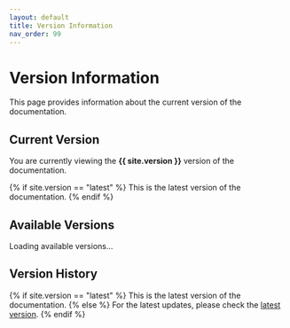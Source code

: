 ```yaml
---
layout: default
title: Version Information
nav_order: 99
---
```


# Version Information

This page provides information about the current version of the documentation.

## Current Version

You are currently viewing the **{{ site.version }}** version of the documentation.

{% if site.version == "latest" %}
This is the latest version of the documentation.
{% endif %}

## Available Versions

<div id="version-info-list">
  <p>Loading available versions...</p>
</div>

<script>
document.addEventListener('DOMContentLoaded', function() {
  // Try to fetch the versions.json file
  fetch('{{ site.baseurl }}/versions.json')
    .then(response => response.json())
    .then(data => {
      const versions = data.versions;
      const versionList = document.getElementById('version-info-list');
      
      // Clear the loading message
      versionList.innerHTML = '';
      
      // Create a list of available versions
      const ul = document.createElement('ul');
      versions.forEach(version => {
        const li = document.createElement('li');
        const link = document.createElement('a');
        link.href = `/documentation/${version}/version-info`;
        link.textContent = version === 'latest' ? 'Latest' : version;
        if (version === '{{ site.version }}') {
          link.innerHTML += ' (current)';
          link.style.fontWeight = 'bold';
        }
        li.appendChild(link);
        ul.appendChild(li);
      });
      
      versionList.appendChild(ul);
    })
    .catch(error => {
      console.error('Error loading versions:', error);
      document.getElementById('version-info-list').innerHTML = '<p>Error loading available versions.</p>';
    });
});
</script>

## Version History

{% if site.version == "latest" %}
This is the latest version of the documentation.
{% else %}
For the latest updates, please check the [latest version](/documentation/latest/version-info).
{% endif %}